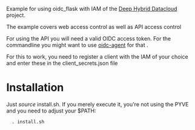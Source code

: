  Example for using oidc_flask with
IAM of the [Deep Hybrid Datacloud](https://deep-hybrid-datacloud.eu)
project.

The example covers web access control as well as API access control

For using the API you will need a valid OIDC access token. For the
commandline you might want to use
[oidc-agent](https://github.com/indigo-dc/oidc-agent) for that .


For this to work, you need to register a client with the IAM of your
choice and enter these in the client_secrets.json file

# Installation

Just *source* install.sh. If you merely execute it, you're not using the
PYVE and you need to adjust your $PATH:

`  . install.sh`

